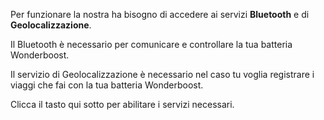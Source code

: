 Per funzionare la nostra ha bisogno di accedere ai servizi **Bluetooth** e di **Geolocalizzazione**.

Il Bluetooth è necessario per comunicare e controllare la tua batteria Wonderboost.

Il servizio di Geolocalizzazione è necessario nel caso tu voglia registrare i viaggi che fai con la tua batteria Wonderboost.

Clicca il tasto qui sotto per abilitare i servizi necessari.